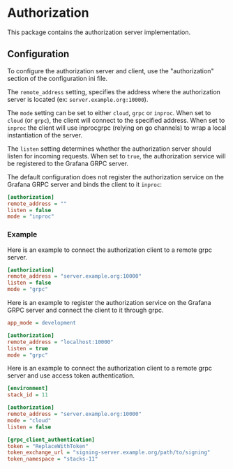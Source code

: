 # Authorization

This package contains the authorization server implementation.

## Configuration

To configure the authorization server and client, use the "authorization" section of the configuration ini file.

The `remote_address` setting, specifies the address where the authorization server is located (ex: `server.example.org:10000`). 

The `mode` setting can be set to either `cloud`, `grpc` or `inproc`. When set to `cloud` (or `grpc`), the client will connect to the specified address. When set to `inproc` the client will use inprocgrpc (relying on go channels) to wrap a local instantiation of the server. 

The `listen` setting determines whether the authorization server should listen for incoming requests. When set to `true`, the authorization service will be registered to the Grafana GRPC server.

The default configuration does not register the authorization service on the Grafana GRPC server and binds the client to it `inproc`:

```ini
[authorization]
remote_address = ""
listen = false
mode = "inproc"
```

### Example

Here is an example to connect the authorization client to a remote grpc server.

```ini
[authorization]
remote_address = "server.example.org:10000"
listen = false
mode = "grpc"
```

Here is an example to register the authorization service on the Grafana GRPC server and connect the client to it through grpc.

```ini
app_mode = development

[authorization]
remote_address = "localhost:10000"
listen = true
mode = "grpc"
```

Here is an example to connect the authorization client to a remote grpc server and use access token authentication.
```ini
[environment]
stack_id = 11

[authorization]
remote_address = "server.example.org:10000"
mode = "cloud"
listen = false

[grpc_client_authentication]
token = "ReplaceWithToken"
token_exchange_url = "signing-server.example.org/path/to/signing"
token_namespace = "stacks-11"
```
